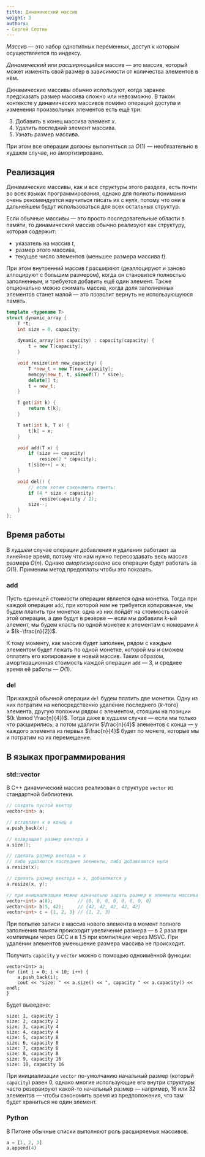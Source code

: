 ```yaml
---
title: Динамический массив
weight: 3
authors:
- Сергей Слотин
---
```


*Массив* — это набор однотипных переменных, доступ к которым осуществляется по индексу.

*Динамический* или *расширяющийся* массив — это массив, который может изменять свой размер в зависимости от количества элементов в нём.

Динамические массивы обычно используют, когда заранее предсказать размер массива сложно или невозможно. В таком контексте у динамических массивов помимо операций доступа и изменения произвольных элементов есть ещё три:

3. Добавить в конец массива элемент $x$.
4. Удалить последний элемент массива.
5. Узнать размер массива.

При этом все операции должны выполняться за $O(1)$ — необязательно в худшем случае, но амортизировано.

## Реализация

Динамические массивы, как и все структуры этого раздела, есть почти во всех языках программирования, однако для полноты понимания очень рекомендуется научиться писать их с нуля, потому что они в дальнейшем будут использоваться для всех остальных структур.

Если обычные массивы — это просто последовательные области в памяти, то динамический массив обычно реализуют как структуру, которая содержит:

- указатель на массив $t$,
- размер этого массива,
- текущее число элементов (меньшее размера массива $t$).

При этом внутренний массив $t$ расширяют (деаллоцируют и заново аллоцируют с большим размером), когда он становится полностью заполненным, и требуется добавить ещё один элемент. Также опционально можно сжимать массив, когда доля заполненных элементов станет малой — это позволит вернуть не использующуюся память.

```cpp
template <typename T>
struct dynamic_array {
    T *t;
    int size = 0, capacity;
    
    dynamic_array(int capacity) : capacity(capacity) {
        t = new T[capacity];
    }

    void resize(int new_capacity) {
        T *new_t = new T[new_capacity];
        memcpy(new_t, t, sizeof(T) * size);
        delete[] t;
        t = new_t;
    }

    T get(int k) {
        return t[k];
    }

    T set(int k, T x) {
        t[k] = x;
    }

    void add(T x) {
        if (size == capacity)
            resize(2 * capacity);
        t[size++] = x;
    }

    void del() {
        // если хотим сэкономить память:
        if (4 * size < capacity)
            resize(capacity / 2);
        size--;
    }
};
```

## Время работы

В *худшем* случае операции добавления и удаления работают за линейное время, потому что нам нужно пересоздавать весь массив размера $O(n)$. Однако *амортизировано* все операции будут работать за $O(1)$. Применим метод предоплаты чтобы это показать.

### add

Пусть единицей стоимости операции является одна монетка. Тогда при каждой операции `add`, при которой нам не требуется копирование, мы будем платить три монетки: одна из них пойдёт на стоимость самой этой операции, а две будут в резерве — если мы добавили $k$-ый элемент, мы будем класть по одной монетке к элементам с номерами $k$ и $(k−\frac{n}{2})$.

К тому моменту, как массив будет заполнен, рядом с каждым элементом будет лежать по одной монетке, которой мы и сможем оплатить его копирование в новый массив. Таким образом, амортизационная стоимость каждой операции `add` — 3, и среднее время её работы — $O(1)$.

### del

При каждой обычной операции `del` будем платить две монетки. Одну из них потратим на непосредственно удаление последнего ($k$-того) элемента, другую положим рядом с элементом, стоящим на позиции $(k \bmod \frac{n}{4})$. Тогда даже в худшем случае — если мы только что расширились, а потом удалили $\frac{n}{4}$ элементов с конца — у каждого элемента из первых $\frac{n}{4}$ будет по монете, которые мы и потратим на их перемещение.

## В языках программирования

### std::vector

В С++ динамический массив реализован в структуре `vector` из стандартной библиотеки.

```cpp
// создать пустой вектор
vector<int> a;

// вставляет x в конец a
a.push_back(x);

// возвращает размер вектора а
a.size();

// сделать размер вектора = x
// либо удаляются последние элементы, либо добавляются нули
a.resize(x);

// сделать размер вектора = x, добавляются y
a.resize(x, y);

// при инициализации можно изначально задать размер и элементы массива
vector<int> a(8);         // {0, 0, 0, 0, 0, 0, 0, 0}
vector<int> b(5, 42);     // {42, 42, 42, 42, 42}
vector<int> c = {1, 2, 3} // {1, 2, 3}
```

При попытке записи в массив нового элемента в момент полного заполнения памяти происходит увеличение размера — в 2 раза при компиляции через GCC и в 1.5 при компиляции через MSVC. При удалении элементов уменьшение размера массива не происходит.

Получить `capacity` у `vector` можно с помощью одноимённой функции:


```
vector<int> a;
for (int i = 0; i < 10; i++) {
    a.push_back(i);
    cout << "size: " << a.size() << ", capacity " << a.capacity() << endl;
}
```

Будет выведено:

```
size: 1, capacity 1
size: 2, capacity 2
size: 3, capacity 4
size: 4, capacity 4
size: 5, capacity 8
size: 6, capacity 8
size: 7, capacity 8
size: 8, capacity 8
size: 9, capacity 16
size: 10, capacity 16
```

При инициализации `vector` по-умолчанию начальный размер (который `capacity`) равен 0, однако многие использующие его внутри структуры часто резервируют какой-то начальный размер — например, 16 или 32 элементов — чтобы сэкономить  время из предположения, что там будет храниться не один элемент.

### Python

В Питоне обычные списки выполняют роль расширяемых массивов.

```python
a = [1, 2, 3]
a.append(4)
```

